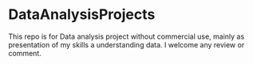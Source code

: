 # DataAnalysisProjects

This repo is for Data analysis project without commercial use, mainly as presentation
of my skills a understanding data. I welcome any review or comment.
